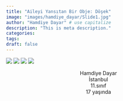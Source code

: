 ```yaml
---
title: "Aileyi Yansıtan Bir Obje: Döşek"
image: "images/hamdiye_dayar/Slide1.jpg"
author: "Hamdiye Dayar" # use capitalize
description: "This is meta description."
categories:
tags:
draft: false
---
```

<img class="special-img-class" src="/images/hamdiye_dayar/Slide2.jpg"/>
<img class="special-img-class" src="/images/hamdiye_dayar/Slide3.jpg"/>
<img class="special-img-class" src="/images/hamdiye_dayar/Slide4.jpg"/>
<img class="special-img-class" src="/images/hamdiye_dayar/Slide5.jpg"/>

<p align = "center">
  Hamdiye Dayar<br>
  İstanbul<br>  
  11.sınıf<br>  
  17 yaşında<br>  
</p>
